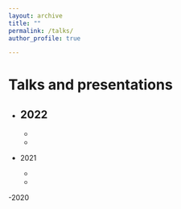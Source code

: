 ```yaml
---
layout: archive
title: ""
permalink: /talks/
author_profile: true

---
```


Talks and presentations
======

- 2022
  -
  -
  -

- 2021

  -
  -

-2020
